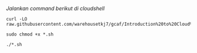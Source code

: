*Jalankan command berikut di cloudshell*

```
curl -LO raw.githubusercontent.com/warehousetkj7/gcaf/Introduction%20to%20Cloud%20Dataproc%20Hadoop%20and%20Spark%20on%20Google%20Cloud/gsp123.sh

sudo chmod +x *.sh

./*.sh
